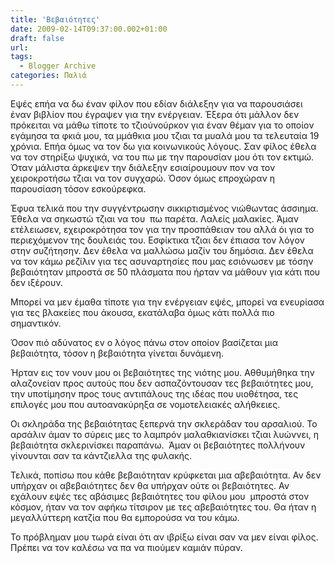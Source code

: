 ```yaml
---
title: 'Βεβαιότητες'
date: 2009-02-14T09:37:00.002+01:00
draft: false
url: 
tags:
  - Blogger Archive
categories: Παλιά
---
```


Εψές επήα να δω έναν φίλον που εδίαν διάλεξην για να παρουσιάσει έναν βιβλίον που έγραψεν για την ενέργειαν. Έξερα ότι μάλλον δεν πρόκειται να μάθω τίποτε το τζιούνούρκον για έναν θέμαν για το οποίον εγάμησα τα φκιά μου, τα μμάθκια μου τζιαι τα μυαλά μου τα τελευταία 19 χρόνια. Επήα όμως να τον δω για κοινωνικούς λόγους. Σαν φίλος έθελα να τον στηρίξω ψυχικά, να του πω με την παρουσίαν μου ότι τον εκτιμώ. Όταν μάλιστα άρκεψεν την διάλεξην εσιαίρουμουν πον να τον χειροκροτήσω τζιαι να τον συγχαρώ. Όσον όμως επροχώραν η παρουσίαση τόσον εσκούρεφκα.  

  

Έφυα τελικά που την συγγέντρωσην σικκιρτισμένος νιώθωντας άσσιημα. Έθελα να σηκωστώ τζιαι να του  πω παρέτα. Λαλείς μαλακίες. Άμαν ετέλειωσεν, εχειροκρότησα τον για την προσπάθειαν του αλλά όι για το περιεχόμενον της δουλειάς του. Εσφίκτικα τζιαι δεν έπιασα τον λόγον στην συζήτησην. Δεν έθελα να μαλλώσω μαζίν του δημόσια. Δεν έθελα να τον κάμω ρεζίλιν για τες ασυναρτησίες που μας εσιόνωσεν με τόσην βεβαιότηταν μπροστά σε 50 πλάσματα που ήρταν να μάθουν για κάτι που δεν ιξέρουν.

  

Μπορεί να μεν έμαθα τίποτε για την ενέργειαν εψές, μπορεί να ενευρίασα για τες βλακείες που άκουσα, εκατάλαβα όμως κάτι πολλά πιο σημαντικόν.

  

Όσον πιό αδύνατος εν ο λόγος πάνω στον οποίον βασίζεται μια βεβαιότητα, τόσον η βεβαιότητα γίνεται δυνάμενη.

  

Ήρταν εις τον νουν μου οι βεβαιότητες της νιότης μου. Αθθυμήθηκα την αλαζονείαν προς αυτούς που δεν ασπαζόντουσαν τες βεβαιότητες μου, την υποτίμησην προς τους αντιπάλους της ιδέας που υιοθέτησα, τες επιλογές μου που αυτοανακύρηξα σε νομοτελειακές αλήθκειες. 

  

Οι σκληράδα της βεβαιότητας ξεπερνά την σκλεράδαν του αρσαλιού. Το αρσάλιν άμαν το σύρεις μες το λαμπρόν μαλαθκιανίσκει τζιαι λυώννει, η βεβαιότητα σκλερινίσκει παραπάνω.  Άμαν οι βεβαιότητες πολλήνουν γίνουνται σαν τα κάντζιελλα της φυλακής. 

  

Τελικά, ποπίσω που κάθε βεβαιότηταν κρύφκεται μια αβεβαιότητα. Αν δεν υπήρχαν οι αβεβαιότητες δεν θα υπήρχαν ούτε οι βεβαιότητες. Αν εχάλουν εψές τες αβάσιμες βεβαιότητες του φίλου μου  μπροστά στον κόσμον, ήταν να τον αφήκω τίτσιρον με τες αβεβαιότητες του. Θα ήταν η μεγαλλύττερη κατζία που θα εμπορούσα να του κάμω. 

  

Το πρόβλημαν μου τωρά είναι ότι αν ιβρίξω είναι σαν να μεν είναι φίλος. Πρέπει να τον καλέσω να πα να πιούμεν καμιάν πύραν.
